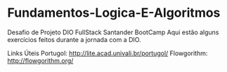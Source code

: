 # Fundamentos-Logica-E-Algoritmos
Desafio de Projeto DIO FullStack Santander BootCamp
Aqui estão alguns exercícios feitos durante a jornada com a DIO.

Links Úteis
Portugol: http://lite.acad.univali.br/portugol/
Flowgorithm: http://flowgorithm.org/
